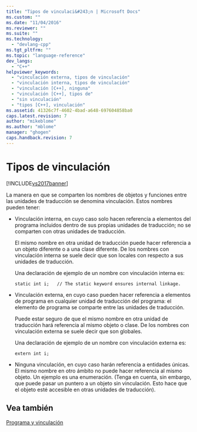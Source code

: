 ```yaml
---
title: "Tipos de vinculaci&#243;n | Microsoft Docs"
ms.custom: ""
ms.date: "11/04/2016"
ms.reviewer: ""
ms.suite: ""
ms.technology: 
  - "devlang-cpp"
ms.tgt_pltfrm: ""
ms.topic: "language-reference"
dev_langs: 
  - "C++"
helpviewer_keywords: 
  - "vinculación externa, tipos de vinculación"
  - "vinculación interna, tipos de vinculación"
  - "vinculación [C++], ninguna"
  - "vinculación [C++], tipos de"
  - "sin vinculación"
  - "tipos [C++], vinculación"
ms.assetid: 41326c7f-4602-4bad-a648-697604858ba0
caps.latest.revision: 7
author: "mikeblome"
ms.author: "mblome"
manager: "ghogen"
caps.handback.revision: 7
---
```

# Tipos de vinculaci&#243;n
[!INCLUDE[vs2017banner](../assembler/inline/includes/vs2017banner.md)]

La manera en que se comparten los nombres de objetos y funciones entre las unidades de traducción se denomina vinculación.  Estos nombres pueden tener:  
  
-   Vinculación interna, en cuyo caso solo hacen referencia a elementos del programa incluidos dentro de sus propias unidades de traducción; no se comparten con otras unidades de traducción.  
  
     El mismo nombre en otra unidad de traducción puede hacer referencia a un objeto diferente o a una clase diferente.  De los nombres con vinculación interna se suele decir que son locales con respecto a sus unidades de traducción.  
  
     Una declaración de ejemplo de un nombre con vinculación interna es:  
  
    ```  
    static int i;   // The static keyword ensures internal linkage.  
    ```  
  
-   Vinculación externa, en cuyo caso pueden hacer referencia a elementos de programa en cualquier unidad de traducción del programa: el elemento de programa se comparte entre las unidades de traducción.  
  
     Puede estar seguro de que el mismo nombre en otra unidad de traducción hará referencia al mismo objeto o clase.  De los nombres con vinculación externa se suele decir que son globales.  
  
     Una declaración de ejemplo de un nombre con vinculación externa es:  
  
    ```  
    extern int i;  
    ```  
  
-   Ninguna vinculación, en cuyo caso harán referencia a entidades únicas.  El mismo nombre en otro ámbito no puede hacer referencia al mismo objeto.  Un ejemplo es una enumeración.  \(Tenga en cuenta, sin embargo, que puede pasar un puntero a un objeto sin vinculación.  Esto hace que el objeto esté accesible en otras unidades de traducción\).  
  
## Vea también  
 [Programa y vinculación](../cpp/program-and-linkage-cpp.md)